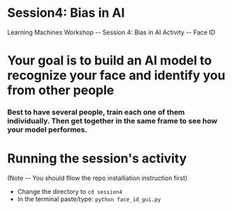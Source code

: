 # Session4: Bias in AI
Learning Machines Workshop -- Session 4: Bias in AI Activity -- Face ID


# Your goal is to build an AI model to recognize your face and identify you from other people

### Best to have several people, train each one of them individually. Then get together in the same frame to see how your model performes. 


# Running the session's activity  
(Note -- You should fllow the repo installiation instruction first)
- Change the directory to `cd session4`
- In the terminal paste/type: `python face_id_gui.py`
